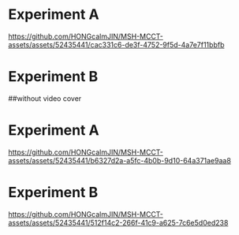 # Experiment A


https://github.com/HONGcalmJIN/MSH-MCCT-assets/assets/52435441/cac331c6-de3f-4752-9f5d-4a7e7f11bbfb


# Experiment B


##without video cover
# Experiment A

https://github.com/HONGcalmJIN/MSH-MCCT-assets/assets/52435441/b6327d2a-a5fc-4b0b-9d10-64a371ae9aa8

# Experiment B

https://github.com/HONGcalmJIN/MSH-MCCT-assets/assets/52435441/512f14c2-266f-41c9-a625-7c6e5d0ed238

